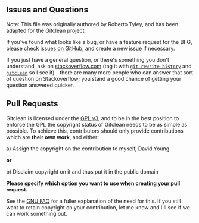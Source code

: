 Issues and Questions
--------------------

Note: This file was originally authored by Roberto Tyley, and has been adapted for the Gitclean project.

If you've found what looks like a bug, or have a feature request for the BFG, please check
[issues on GitHub](https://github.com/youngde811/gitclean/issues), and create a new issue
if necessary.

If you just have a general question, or there's something you don't understand, ask on [stackoverflow.com](http://stackoverflow.com/questions/ask) (tag it with [`git-rewrite-history`](http://stackoverflow.com/questions/tagged/git-rewrite-history) and
[`gitclean`](http://stackoverflow.com/questions/tagged/gitclean) so I see it) - there are many more people who can
answer that sort of question on Stackoverflow; you stand a good chance of getting your question answered quicker.

Pull Requests
-------------

Gitclean is licensed under the [GPL v3](http://www.gnu.org/licenses/gpl.html), and to be in the best position to enforce
the GPL the copyright status of Gitclean needs to be as simple as possible. To achieve this, contributors should only
provide contributions which are **their own work**, and either:

a) Assign the copyright on the contribution to myself, David Young

**or**

b) Disclaim copyright on it and thus put it in the public domain

**Please specify which option you want to use when creating your pull request.**

See the [GNU FAQ](http://www.gnu.org/licenses/gpl-faq.html#AssignCopyright) for a fuller explanation of the need for
this. If you still want to retain copyright on your contribution, let me know and I'll see if we can work something
out.
